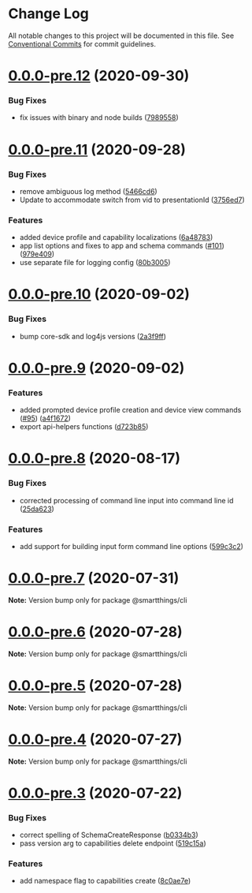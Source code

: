 # Change Log

All notable changes to this project will be documented in this file.
See [Conventional Commits](https://conventionalcommits.org) for commit guidelines.

# [0.0.0-pre.12](https://github.com/SmartThingsCommunity/smartthings-cli/compare/v0.0.0-pre.11...v0.0.0-pre.12) (2020-09-30)


### Bug Fixes

* fix issues with binary and node builds ([7989558](https://github.com/SmartThingsCommunity/smartthings-cli/commit/7989558c2cda5b1cf1c2f622285bee1445a54f66))





# [0.0.0-pre.11](https://github.com/SmartThingsCommunity/smartthings-cli/compare/v0.0.0-pre.10...v0.0.0-pre.11) (2020-09-28)


### Bug Fixes

* remove ambiguous log method ([5466cd6](https://github.com/SmartThingsCommunity/smartthings-cli/commit/5466cd6ad3ed8bf35ab79d40f7ec2023cbd81f62))
* Update to accommodate switch from vid to presentationId ([3756ed7](https://github.com/SmartThingsCommunity/smartthings-cli/commit/3756ed74abf6feca1d0ba44518ebb85de3930904))


### Features

* added device profile and capability localizations ([6a48783](https://github.com/SmartThingsCommunity/smartthings-cli/commit/6a487830539eb3660358c8c448ce1de2e3465f8e))
* app list options and fixes to app and schema commands ([#101](https://github.com/SmartThingsCommunity/smartthings-cli/issues/101)) ([979e409](https://github.com/SmartThingsCommunity/smartthings-cli/commit/979e409c27e8ed9eb33c6fadad65a1811cf413ef))
* use separate file for logging config ([80b3005](https://github.com/SmartThingsCommunity/smartthings-cli/commit/80b30051abb6670ea36f479e18c202fb3bf7b289))





# [0.0.0-pre.10](https://github.com/SmartThingsCommunity/smartthings-cli/compare/v0.0.0-pre.9...v0.0.0-pre.10) (2020-09-02)


### Bug Fixes

* bump core-sdk and log4js versions ([2a3f9ff](https://github.com/SmartThingsCommunity/smartthings-cli/commit/2a3f9fffdabbf5f5babb0cc4aaffe648ddd7ebd8))





# [0.0.0-pre.9](https://github.com/SmartThingsCommunity/smartthings-cli/compare/v0.0.0-pre.8...v0.0.0-pre.9) (2020-09-02)


### Features

* added prompted device profile creation and device view commands  ([#95](https://github.com/SmartThingsCommunity/smartthings-cli/issues/95)) ([a4f1672](https://github.com/SmartThingsCommunity/smartthings-cli/commit/a4f167208035544741fd750010554644d05c5d5a))
* export api-helpers functions ([d723b85](https://github.com/SmartThingsCommunity/smartthings-cli/commit/d723b85cd8745ee3631ad5976eecd0ae66e50e0a))





# [0.0.0-pre.8](https://github.com/SmartThingsCommunity/smartthings-cli/compare/v0.0.0-pre.7...v0.0.0-pre.8) (2020-08-17)


### Bug Fixes

* corrected processing of command line input into command line id ([25da623](https://github.com/SmartThingsCommunity/smartthings-cli/commit/25da6232e71d3485c833859785306e47a939f2c8))


### Features

* add support for building input form command line options ([599c3c2](https://github.com/SmartThingsCommunity/smartthings-cli/commit/599c3c261fd8d84218f477d0118b1a5e2de4a90a))





# [0.0.0-pre.7](https://github.com/SmartThingsCommunity/smartthings-cli/compare/v0.0.0-pre.6...v0.0.0-pre.7) (2020-07-31)

**Note:** Version bump only for package @smartthings/cli





# [0.0.0-pre.6](https://github.com/SmartThingsCommunity/smartthings-cli/compare/v0.0.0-pre.5...v0.0.0-pre.6) (2020-07-28)

**Note:** Version bump only for package @smartthings/cli





# [0.0.0-pre.5](https://github.com/SmartThingsCommunity/smartthings-cli/compare/v0.0.0-pre.4...v0.0.0-pre.5) (2020-07-28)

**Note:** Version bump only for package @smartthings/cli





# [0.0.0-pre.4](https://github.com/SmartThingsCommunity/smartthings-cli/compare/v0.0.0-pre.3...v0.0.0-pre.4) (2020-07-27)

**Note:** Version bump only for package @smartthings/cli





# [0.0.0-pre.3](https://github.com/SmartThingsCommunity/smartthings-cli/compare/v0.0.1-pre2...v0.0.0-pre.3) (2020-07-22)


### Bug Fixes

* correct spelling of SchemaCreateResponse ([b0334b3](https://github.com/SmartThingsCommunity/smartthings-cli/commit/b0334b3e0f288c74cffab81d2808c48e9512eb20))
* pass version arg to capabilities delete endpoint ([519c15a](https://github.com/SmartThingsCommunity/smartthings-cli/commit/519c15afc0f79cad61e8d8a633ab4f3d0ee84141))


### Features

* add namespace flag to capabilities create ([8c0ae7e](https://github.com/SmartThingsCommunity/smartthings-cli/commit/8c0ae7e712d837f3c129f65fd11389d3b055c545))
